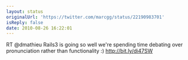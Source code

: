 ```yaml
---
layout: status
originalUrl: 'https://twitter.com/marcgg/status/22190983701'
isReply: false
date: 2010-08-26 16:22:01
---
```


RT @dmathieu Rails3 is going so well we're spending time debating over pronunciation rather than functionality :) http://bit.ly/di47SW
